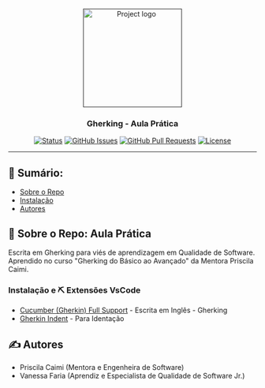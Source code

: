 <p align="center">
  <a href="" rel="noopener">
 <img width=200px height=200px src="https://i.imgur.com/6wj0hh6.jpg" alt="Project logo"></a>
</p>

<h3 align="center">Gherking - Aula Prática</h3>

<div align="center">

[![Status](https://img.shields.io/badge/status-active-success.svg)]()
[![GitHub Issues](https://img.shields.io/github/issues/kylelobo/The-Documentation-Compendium.svg)](https://github.com/kylelobo/The-Documentation-Compendium/issues)
[![GitHub Pull Requests](https://img.shields.io/github/issues-pr/kylelobo/The-Documentation-Compendium.svg)](https://github.com/kylelobo/The-Documentation-Compendium/pulls)
[![License](https://img.shields.io/badge/license-MIT-blue.svg)](/LICENSE)

</div>

---

## 📝 Sumário:

- [Sobre o Repo](#about)
- [Instalação](#built_using)
- [Autores](#authors)

## 🧐 Sobre o Repo: <a name = "about">Aula Prática</a>

Escrita em Gherking para viés de aprendizagem em Qualidade de Software. Aprendido no curso "Gherking do Básico ao Avançado" da Mentora Priscila Caimi.


### Instalação e ⛏️ Extensões VsCode <a name = "built_using"></a>

- [Cucumber (Gherkin) Full Support](https://marketplace.visualstudio.com/items?itemName=alexkrechik.cucumberautocomplete) - Escrita em Inglês - Gherking
- [Gherkin Indent](https://marketplace.visualstudio.com/items?itemName=AravindKumar.gherkin-indent) - Para Identação

## ✍️ Autores <a name = "authors"></a>

- Priscila Caimi (Mentora e Engenheira de Software)
- Vanessa Faria (Aprendiz e Especialista de Qualidade de Software Jr.)
